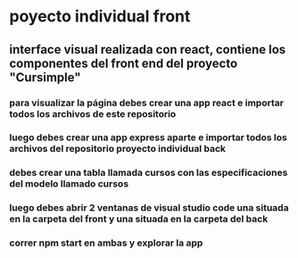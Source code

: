 # poyecto individual front

## interface visual realizada con react, contiene los componentes del front end del proyecto "Cursimple"
### para visualizar la página debes crear una app react e importar todos los archivos de este repositorio
### luego debes crear una app express aparte e importar todos los archivos del repositorio proyecto individual back
### debes crear una tabla llamada cursos con las especificaciones del modelo llamado cursos 
### luego debes abrir 2 ventanas de visual studio code una situada en la carpeta del front y una situada en la carpeta del back
### correr npm start en ambas y explorar la app
